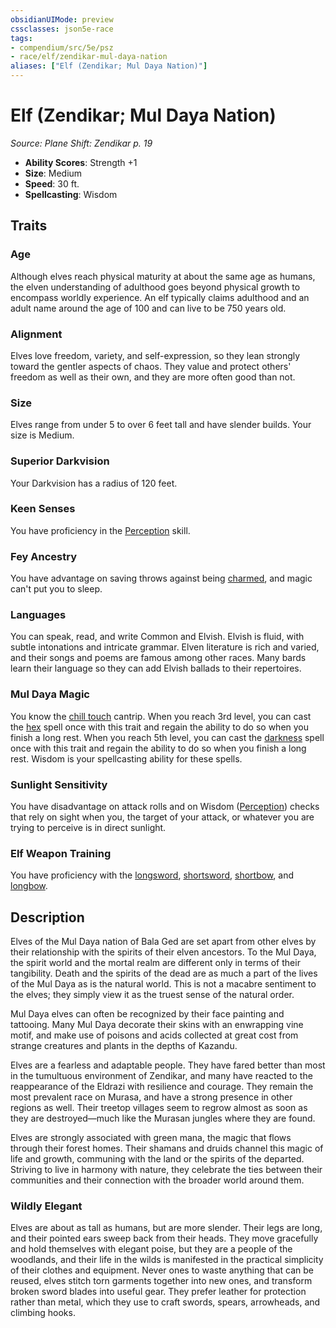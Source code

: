 ```yaml
---
obsidianUIMode: preview
cssclasses: json5e-race
tags:
- compendium/src/5e/psz
- race/elf/zendikar-mul-daya-nation
aliases: ["Elf (Zendikar; Mul Daya Nation)"]
---
```

# Elf (Zendikar; Mul Daya Nation)
*Source: Plane Shift: Zendikar p. 19*  

- **Ability Scores**: Strength +1
- **Size**: Medium
- **Speed**: 30 ft.
- **Spellcasting**: Wisdom

## Traits

### Age

Although elves reach physical maturity at about the same age as humans, the elven understanding of adulthood goes beyond physical growth to encompass worldly experience. An elf typically claims adulthood and an adult name around the age of 100 and can live to be 750 years old.

### Alignment

Elves love freedom, variety, and self-expression, so they lean strongly toward the gentler aspects of chaos. They value and protect others' freedom as well as their own, and they are more often good than not.

### Size

Elves range from under 5 to over 6 feet tall and have slender builds. Your size is Medium.

### Superior Darkvision

Your Darkvision has a radius of 120 feet.

### Keen Senses

You have proficiency in the [Perception](/Systems/5e/rules/skills.md#Perception) skill.

### Fey Ancestry

You have advantage on saving throws against being [charmed](/Systems/5e/rules/conditions.md#charmed), and magic can't put you to sleep.

### Languages

You can speak, read, and write Common and Elvish. Elvish is fluid, with subtle intonations and intricate grammar. Elven literature is rich and varied, and their songs and poems are famous among other races. Many bards learn their language so they can add Elvish ballads to their repertoires.

### Mul Daya Magic

You know the [chill touch](/Systems/5e/spells/chill-touch.md) cantrip. When you reach 3rd level, you can cast the [hex](/Systems/5e/spells/hex.md) spell once with this trait and regain the ability to do so when you finish a long rest. When you reach 5th level, you can cast the [darkness](/Systems/5e/spells/darkness.md) spell once with this trait and regain the ability to do so when you finish a long rest. Wisdom is your spellcasting ability for these spells.

### Sunlight Sensitivity

You have disadvantage on attack rolls and on Wisdom ([Perception](/Systems/5e/rules/skills.md#Perception)) checks that rely on sight when you, the target of your attack, or whatever you are trying to perceive is in direct sunlight.

### Elf Weapon Training

You have proficiency with the [longsword](/Systems/5e/items/longsword.md), [shortsword](/Systems/5e/items/shortsword.md), [shortbow](/Systems/5e/items/shortbow.md), and [longbow](/Systems/5e/items/longbow.md).

## Description

Elves of the Mul Daya nation of Bala Ged are set apart from other elves by their relationship with the spirits of their elven ancestors. To the Mul Daya, the spirit world and the mortal realm are different only in terms of their tangibility. Death and the spirits of the dead are as much a part of the lives of the Mul Daya as is the natural world. This is not a macabre sentiment to the elves; they simply view it as the truest sense of the natural order.

Mul Daya elves can often be recognized by their face painting and tattooing. Many Mul Daya decorate their skins with an enwrapping vine motif, and make use of poisons and acids collected at great cost from strange creatures and plants in the depths of Kazandu.

Elves are a fearless and adaptable people. They have fared better than most in the tumultuous environment of Zendikar, and many have reacted to the reappearance of the Eldrazi with resilience and courage. They remain the most prevalent race on Murasa, and have a strong presence in other regions as well. Their treetop villages seem to regrow almost as soon as they are destroyed—much like the Murasan jungles where they are found.

Elves are strongly associated with green mana, the magic that flows through their forest homes. Their shamans and druids channel this magic of life and growth, communing with the land or the spirits of the departed. Striving to live in harmony with nature, they celebrate the ties between their communities and their connection with the broader world around them.

### Wildly Elegant

Elves are about as tall as humans, but are more slender. Their legs are long, and their pointed ears sweep back from their heads. They move gracefully and hold themselves with elegant poise, but they are a people of the woodlands, and their life in the wilds is manifested in the practical simplicity of their clothes and equipment. Never ones to waste anything that can be reused, elves stitch torn garments together into new ones, and transform broken sword blades into useful gear. They prefer leather for protection rather than metal, which they use to craft swords, spears, arrowheads, and climbing hooks.